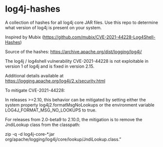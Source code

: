 # log4j-hashes
A collection of hashes for all log4j core JAR files.  Use this repo to determine what version of log4j is present on your system.

Inspired by Mubix (https://github.com/mubix/CVE-2021-44228-Log4Shell-Hashes)

Source of the hashes: https://archive.apache.org/dist/logging/log4j/

The log4j / log4shell vulnerability CVE-2021-44228 is not exploitable in version 1 of log4j and is fixed in version 2.15.

Additional details available at https://logging.apache.org/log4j/2.x/security.html

To mitigate CVE-2021-44228: 

In releases >=2.10, this behavior can be mitigated by setting either the system property log4j2.formatMsgNoLookups or the environment variable LOG4J_FORMAT_MSG_NO_LOOKUPS to true. 

For releases from 2.0-beta9 to 2.10.0, the mitigation is to remove the JndiLookup class from the classpath: 

zip -q -d log4j-core-*.jar org/apache/logging/log4j/core/lookup/JndiLookup.class.”
